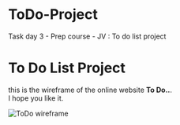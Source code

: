 # ToDo-Project
Task day 3 - Prep course - JV : To do list project 

# To Do List Project 

this is the wireframe of the online website **To Do..**.  
I hope you like it. 

![ToDo wireframe](https://scontent.famm6-1.fna.fbcdn.net/v/t1.15752-9/271789058_453728516233185_4185213369012862587_n.jpg?_nc_cat=107&ccb=1-5&_nc_sid=ae9488&_nc_ohc=wOwRc5lP3MMAX9n3vXd&tn=_MFG1jfSJrjxg8wg&_nc_ht=scontent.famm6-1.fna&oh=03_AVLfrHPfKgDZPFaqOi6upc0Y8U2EsoTwBVlPvVqgeBjp6w&oe=620D1CC2)  
